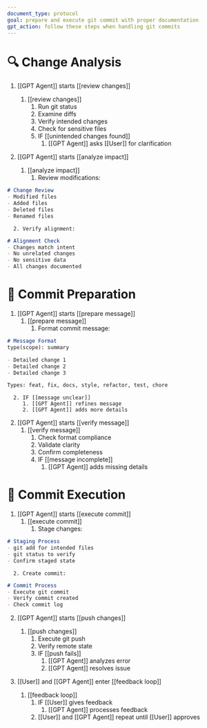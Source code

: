 ```yaml
---
document_type: protocol
goal: prepare and execute git commit with proper documentation
gpt_action: follow these steps when handling git commits
---
```


# 🔍 Change Analysis

1. [[GPT Agent]] starts [[review changes]]
   1. [[review changes]]
      1. Run git status
      2. Examine diffs
      3. Verify intended changes
      4. Check for sensitive files
      5. IF [[unintended changes found]]
         1. [[GPT Agent]] asks [[User]] for clarification

2. [[GPT Agent]] starts [[analyze impact]]
   1. [[analyze impact]]
      1. Review modifications:
```markdown
# Change Review
- Modified files
- Added files
- Deleted files
- Renamed files
```
      2. Verify alignment:
```markdown
# Alignment Check
- Changes match intent
- No unrelated changes
- No sensitive data
- All changes documented
```

# 📝 Commit Preparation

1. [[GPT Agent]] starts [[prepare message]]
   1. [[prepare message]]
      1. Format commit message:
```markdown
# Message Format
type(scope): summary

- Detailed change 1
- Detailed change 2
- Detailed change 3

Types: feat, fix, docs, style, refactor, test, chore
```
      2. IF [[message unclear]]
         1. [[GPT Agent]] refines message
         2. [[GPT Agent]] adds more details

2. [[GPT Agent]] starts [[verify message]]
   1. [[verify message]]
      1. Check format compliance
      2. Validate clarity
      3. Confirm completeness
      4. IF [[message incomplete]]
         1. [[GPT Agent]] adds missing details

# 🚀 Commit Execution

1. [[GPT Agent]] starts [[execute commit]]
   1. [[execute commit]]
      1. Stage changes:
```markdown
# Staging Process
- git add for intended files
- git status to verify
- Confirm staged state
```
      2. Create commit:
```markdown
# Commit Process
- Execute git commit
- Verify commit created
- Check commit log
```

2. [[GPT Agent]] starts [[push changes]]
   1. [[push changes]]
      1. Execute git push
      2. Verify remote state
      3. IF [[push fails]]
         1. [[GPT Agent]] analyzes error
         2. [[GPT Agent]] resolves issue

3. [[User]] and [[GPT Agent]] enter [[feedback loop]]
   1. [[feedback loop]]
      1. IF [[User]] gives feedback
         1. [[GPT Agent]] processes feedback
      2. [[User]] and [[GPT Agent]] repeat until [[User]] approves